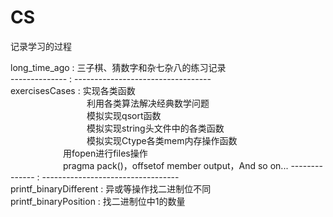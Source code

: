 # CS
记录学习的过程

  long_time_ago  : 三子棋、猜数字和杂七杂八的练习记录  
  -------------- : ----------------------------------  
  exercisesCases : 实现各类函数  
  $~~~~~~~~~~~~~~~~~~~~~~~~~~~~~~~$利用各类算法解决经典数学问题  
  $~~~~~~~~~~~~~~~~~~~~~~~~~~~~~~~$模拟实现qsort函数  
  $~~~~~~~~~~~~~~~~~~~~~~~~~~~~~~~$模拟实现string头文件中的各类函数  
  $~~~~~~~~~~~~~~~~~~~~~~~~~~~~~~~$模拟实现Ctype各类mem内存操作函数  
  &emsp;&emsp;&emsp;&emsp;&emsp;&emsp;用fopen进行files操作    
  &emsp;&emsp;&emsp;&emsp;&emsp;&emsp;pragma pack()，offsetof member output，And so on... 
  -------------- : ----------------------------------  
  printf_binaryDifferent : 异或等操作找二进制位不同  
  printf_binaryPosition  : 找二进制位中1的数量